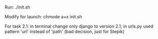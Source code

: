 Run:
./init.sh

Modify for launch:
chmode a+x init.sh

For task 2.1:
  in terminal change only django to version 2.1;
  in urls.py used pattern 'url' instead of 'path' (bad decision, just for Stepik)
